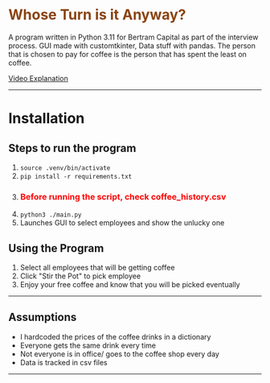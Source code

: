 <body>
<h1 style="color: saddlebrown">Whose Turn is it Anyway?</h1>
<p>A program written in Python 3.11 for Bertram Capital as part of the interview process. GUI made with customtkinter,
Data stuff with pandas. The person that is chosen to pay for coffee is the person that has spent the least on coffee.</p>
<a href="https://youtu.be/8gz2WEABqoY">Video Explanation</a>

___
<h1>Installation</h1>
<h2>Steps to run the program</h2>
    <ol>
        <li><code>source .venv/bin/activate </code></li>
        <li><code>pip install -r requirements.txt</code></li>
        <li><h3 style="color: red">Before running the script, check coffee_history.csv</h3></li>
        <li><code>python3 ./main.py</code></li>
        <li>Launches GUI to select employees and show the unlucky one</li>
    </ol>
<h2>Using the Program</h2>
<ol>
    <li>Select all employees that will be getting coffee</li>
    <li>Click "Stir the Pot" to pick employee</li>
    <li>Enjoy your free coffee and know that you will be picked eventually</li>
</ol>

___
<h2>Assumptions</h2>
<ul>
    <li>I hardcoded the prices of the coffee drinks in a dictionary</li>
    <li>Everyone gets the same drink every time</li>
    <li>Not everyone is in office/ goes to the coffee shop every day</li>
    <li>Data is tracked in csv files</li>
</ul>

___
</body>